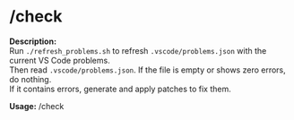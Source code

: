 # /check

**Description:**  
Run `./refresh_problems.sh` to refresh `.vscode/problems.json` with the current VS Code problems.  
Then read `.vscode/problems.json`. If the file is empty or shows zero errors, do nothing.  
If it contains errors, generate and apply patches to fix them.

**Usage:** 
/check